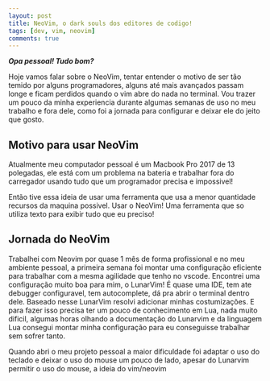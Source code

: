 ```yaml
---
layout: post
title: NeoVim, o dark souls dos editores de codigo!
tags: [dev, vim, neovim]
comments: true
---
```

***Opa pessoal! Tudo bom?***

Hoje vamos falar sobre o NeoVim, tentar entender o motivo de ser tão temido por alguns programadores, 
alguns até mais avançados passam longe e ficam perdidos quando o vim abre do nada no terminal. 
Vou trazer um pouco da minha experiencia durante algumas semanas de uso no meu trabalho e fora dele,
como foi a jornada para configurar e deixar ele do jeito que gosto.

## Motivo para usar NeoVim

Atualmente meu computador pessoal é um Macbook Pro 2017 de 13 polegadas, ele está com um problema na bateria e trabalhar fora do carregador usando 
tudo que um programador precisa e impossivel!

Então tive essa ideia de usar uma ferramenta que usa a menor quantidade recursos da maquina possivel. Usar o NeoVim! Uma ferramenta que so utiliza texto para exibir
tudo que eu preciso!

## Jornada do NeoVim

Trabalhei com Neovim por quase 1 mês de forma profissional e no meu ambiente pessoal, a primeira semana foi montar uma configuração eficiente para trabalhar com a mesma agilidade que tenho no vscode.
Encontrei uma configuração muito boa para mim, o LunarVim! É quase uma IDE, tem ate debugger configuravel, tem autocomplete, dá pra abrir o terminal dentro dele.
Baseado nesse LunarVim resolvi adicionar minhas costumizações. E para fazer isso precisa ter um pouco de conhecimento em Lua, nada muito dificil, algumas horas olhando a documentação do Lunarvim e da linguagem Lua consegui montar minha configuração para eu conseguisse trabalhar sem sofrer tanto.

Quando abri o meu projeto pessoal a maior dificuldade foi adaptar o uso do teclado e deixar o uso do mouse um pouco de lado, apesar do Lunarvim permitir o uso do mouse, a ideia do vim/neovim